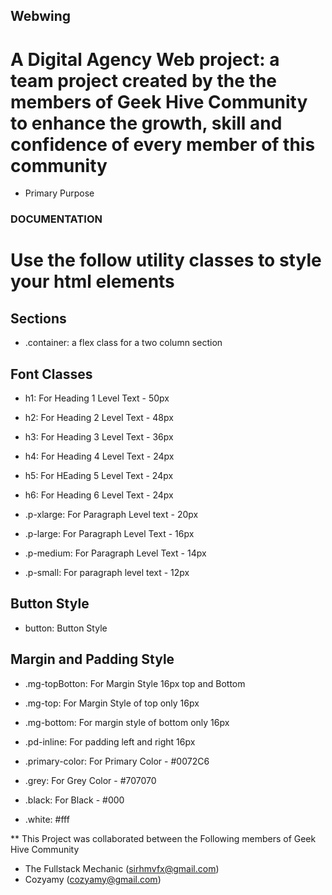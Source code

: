 ## Webwing

# A Digital Agency Web project: a team project created by the the members of Geek Hive Community to enhance the growth, skill and confidence of every member of this community

- Primary Purpose

### DOCUMENTATION

# Use the follow utility classes to style your html elements

## Sections

- .container: a flex class for a two column section

## Font Classes

- h1: For Heading 1 Level Text - 50px

- h2: For Heading 2 Level Text - 48px

- h3: For Heading 3 Level Text - 36px

- h4: For Heading 4 Level Text - 24px

- h5: For HEading 5 Level Text - 24px

- h6: For Heading 6 Level Text - 24px

- .p-xlarge: For Paragraph Level text - 20px

- .p-large: For Paragraph Level Text - 16px

- .p-medium: For Paragraph Level Text - 14px

- .p-small: For paragraph level text - 12px

## Button Style

- button: Button Style

## Margin and Padding Style

- .mg-topBotton: For Margin Style 16px top and Bottom

- .mg-top: For Margin Style of top only 16px

- .mg-bottom: For margin style of bottom only 16px

- .pd-inline: For padding left and right 16px

- .primary-color: For Primary Color - #0072C6

- .grey: For Grey Color - #707070

- .black: For Black - #000

- .white: #fff

\*\* This Project was collaborated between the Following members of Geek Hive Community

- The Fullstack Mechanic (sirhmvfx@gmail.com)
- Cozyamy (cozyamy@gmail.com)
